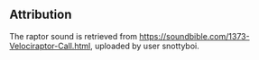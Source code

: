 ## Attribution

The raptor sound is retrieved from https://soundbible.com/1373-Velociraptor-Call.html, uploaded by user snottyboi.